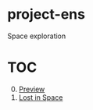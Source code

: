 # project-ens
Space exploration

# TOC

0. [Preview](https://github.com/mashanz/project-ens/blob/master/chapter_000.md)
1. [Lost in Space](https://github.com/mashanz/project-ens/blob/master/chapter_001.md)